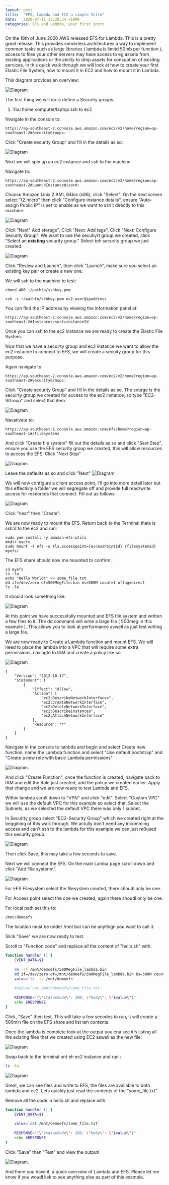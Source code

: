 ```yaml
---
layout: post
title:  "EFS, Lambda and EC2 a simple Intro"
date:   2020-07-11 13:28:34 +1000
categories: EFS and Lambda, your first intro
---
```


On the 18th of June 2020 AWS released EFS for Lambda.  This is a pretty great release.  This provides serverless architectures a way to implement common tasks such as large libraries ( lambda is limitd 50mb per function ), access to files your other servers may have access to eg assets from existing applications or the ability to drop assets for consuption of exisitng services.  In this quick walk through we will look at how to create your first Elastic File System, how to mount it in EC2 and how to mount it in Lambda.

This diagram provides an overview:

![Diagram](/assets/post/2020-06-11-EFS-LAMBDA-EC2/diagram.jpg "Diagram")

The first thing we will do is define a Security groups:

1.  You home computer/laptop ssh to ec2


Nvaigate in the console to:

```
https://ap-southeast-2.console.aws.amazon.com/ec2/v2/home?region=ap-southeast-2#SecurityGroups:
```

Click "Create security Group" and fill in the details as so:


![Diagram](/assets/post/2020-06-11-EFS-LAMBDA-EC2/homessh.png "Diagram")

Next we will spin up an ec2 instance and ssh to the machine.

Navigate to:

```
https://ap-southeast-2.console.aws.amazon.com/ec2/v2/home?region=ap-southeast-2#LaunchInstanceWizard:
```

Choose Amazon Linix 2 AMI, 64bix (x86), click "Select".  On the next screen select "t2.micro" then click "Configure instance details", ensure "Auto-assign Public IP" is set to enable as we want to ssh t directly to this machine.

![Diagram](/assets/post/2020-06-11-EFS-LAMBDA-EC2/ec2.png "Diagram")

Click "Next" Add storage", Click "Next: Add tags", Click "Next: Configure Security Group".  We want to use the secutiyrt group we created, click "Select an <strong>existing</strong> security group." Select teh security group we just created.

![Diagram](/assets/post/2020-06-11-EFS-LAMBDA-EC2/selectsg.png "Diagram")

Click "Review and Launch", then click "Launch", make sure you select an existing key pair or create a new one.

We will ssh to the machine to test:

```
chmod 400 ~/pathto/sshkey.pem

ssh -i ~/pathto/sshkey.pem ec2-user@ipaddress
```

You can find the IP address by viewing the information panel at:

```
https://ap-southeast-2.console.aws.amazon.com/ec2/v2/home?region=ap-southeast-2#Instances:sort=instanceId
```

Once you can ssh to the ec2 instance we are ready to create the Elastic File System.

Now that we have a secuirty group and ec2 instance we want to allow the ec2 instacne to connect to EFS, we will create a secuity group for this purpose.

Again navigate to:

```
https://ap-southeast-2.console.aws.amazon.com/ec2/v2/home?region=ap-southeast-2#SecurityGroups:
```

Click "Create security Group" and fill in the details as so.  The sourge is the secuirty group we created for access to the ec2 instance, so type "EC2-SGroup" and select that item.

![Diagram](/assets/post/2020-06-11-EFS-LAMBDA-EC2/sg2.jpg "Diagram")


  Navativate to:
```
https://ap-southeast-1.console.aws.amazon.com/efs/home?region=ap-southeast-1#/filesystems
```

And click "Create file system" fill out the details as so and click "Sext Step", ensure you use the EFS security group we created, this will allow resources to access the EFS.  Click "Next Step"

![Diagram](/assets/post/2020-06-11-EFS-LAMBDA-EC2/fsnetwork.png "Diagram")

Leave the defaults as so and click "Next"
![Diagram](/assets/post/2020-06-11-EFS-LAMBDA-EC2/fs.png "Diagram")

We will now configure a client access point, I'll go into more detail later but this effectivly a folder we will segregate off and provide full read/write access for reseorces that connect.  Fill out as follows:

![Diagram](/assets/post/2020-06-11-EFS-LAMBDA-EC2/access.png "Diagram")

Click "next" then "Create".

We are now ready to mount the EFS.  Return back to the Terminal thats is ssh'd to the ec2 and run:

```
sudo yum install -y amazon-efs-utils
mkdir myefs
sudo mount -t efs -o tls,accesspoint={accessPointId} {filesystemId} myefs/
```

The EFS share should now me mounted to confirm:

```
cd myefs
ls -la
echo "Hello World!" >> some_file.txt
dd if=/dev/zero of=500MegFile.bin bs=500M count=1 oflag=direct
ls -la
````

It should look something like:

![Diagram](/assets/post/2020-06-11-EFS-LAMBDA-EC2/terminal.png "Diagram")

At this point we have successfully mounted and EFS file system and written a few files to it.  The dd command will write a large file ( 500meg in this example ).  This allows you to look at performance aswell as just test writing a large file.

We are now ready to Create a Lambda function and mount EFS.  We will need to place the lambda into a VPC that will require some extra permissions, naviagte to IAM and create a policy like so:

![Diagram](/assets/post/2020-06-11-EFS-LAMBDA-EC2/policy.png "Diagram")

```
{
    "Version": "2012-10-17",
    "Statement": [
        {
            "Effect": "Allow",
            "Action": [
                "ec2:DescribeNetworkInterfaces",
                "ec2:CreateNetworkInterface",
                "ec2:DeleteNetworkInterface",
                "ec2:DescribeInstances",
                "ec2:AttachNetworkInterface"
            ],
            "Resource": "*"
        }
    ]
}
````

Navigate in the console to lambda and begin and select Create new function, name the Lambda function and select
"Use default bootstrap" and "Create a new role with basic Lambda permissions"

![Diagram](/assets/post/2020-06-11-EFS-LAMBDA-EC2/lambda.png "Diagram")

And click "Create Function", once the function is created, navigate back to IAM and edit the Role just created, add the policy we created earlier.  Apply that change and we are now ready to test Lambda and EFS.

Within lambda scroll down to "VPN" and click "edit".  Select "Custom VPC" we will use the default VPC for this example so select that.  Select the Subnets, as we selected the default VPC there was only 1 subnet.

In Security group select "EC2-Security Group" which we created right at the beggining of this walk through.  We actully don't need any incomming access and can't ssh to the lambda for this example we can just re0used this security group.

![Diagram](/assets/post/2020-06-11-EFS-LAMBDA-EC2/vpc.png "Diagram")

Then click Save, this may take a few seconds to save.

Next we will connect the EFS.  On the main Lamba page scroll down and click "Add File systenm".

![Diagram](/assets/post/2020-06-11-EFS-LAMBDA-EC2/file.png "Diagram")

For EFS Filesystem select the filesystem created, there shoudl only be one.

For Access point select the one we created, again there shoudl only be one.

For local path set this to:

```
/mnt/demoefs
```

The location must be under /mnt but can be anythign you want to call it.

Slick "Save" we are now ready to test.

Scroll to "Function code" and replace all the content of "hello.sh" with:

```bash
function handler () {
    EVENT_DATA=$1
    
    rm -rf /mnt/demoefs/500MegFile_lambda.bin
    dd if=/dev/zero of=/mnt/demoefs/500MegFile_lambda.bin bs=500M count=1 oflag=direct
    value=`ls -ls /mnt/demoefs`
    
    #value=`cat /mnt/demoefs/some_file.txt`
    
    RESPONSE="{\"statusCode\": 200, \"body\": \"$value\"}"
    echo $RESPONSE
}
```

Click, "Save" then test.  This will take a few secodns to run, it will create a 500min file on the EFS share and list teh contents.

Once the lambda is complete look at the output you cna see it's listing all the exisitng files that we created using EC2 aswell as the new file:

![Diagram](/assets/post/2020-06-11-EFS-LAMBDA-EC2/summary.png "Diagram")

Swap back to the terminal ont eh ec2 instance and run :

```bash
ls -la
```

![Diagram](/assets/post/2020-06-11-EFS-LAMBDA-EC2/bin.png "Diagram")

Great, we can see files and write to EFS, the files are avaliable to both lambda and ec2.  Lets quickly just read the contents of the "some_file.txt"

Remove all the code in hello.sh and replace with:

```bash
function handler () {
    EVENT_DATA=$1
    
    value=`cat /mnt/demoefs/some_file.txt`
    
    RESPONSE="{\"statusCode\": 200, \"body\": \"$value\"}"
    echo $RESPONSE
}
```

Click "Save" then "Test" and view the output!

![Diagram](/assets/post/2020-06-11-EFS-LAMBDA-EC2/hello.png "Diagram").

And there you have it, a quick overview of Lambda and EFS.  Please let me know if you woudl liek to see anything else as part of this example.